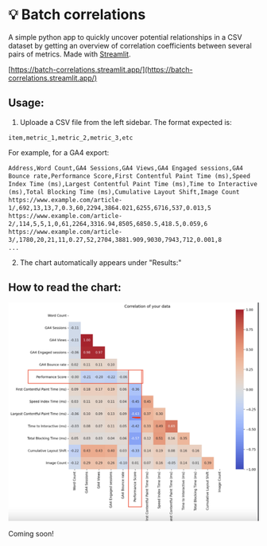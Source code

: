 # 💡 Batch correlations

A simple python app to quickly uncover potential relationships in a CSV dataset by getting an overview of correlation coefficients between several pairs of metrics. Made with [Streamlit](https://streamlit.io/).

[https://batch-correlations.streamlit.app/](https://batch-correlations.streamlit.app/)  

## Usage:

1) Uploade a CSV file from the left sidebar. The format expected is: 
```
item,metric_1,metric_2,metric_3,etc
```
For example, for a GA4 export:
```
Address,Word Count,GA4 Sessions,GA4 Views,GA4 Engaged sessions,GA4 Bounce rate,Performance Score,First Contentful Paint Time (ms),Speed Index Time (ms),Largest Contentful Paint Time (ms),Time to Interactive (ms),Total Blocking Time (ms),Cumulative Layout Shift,Image Count
https://www.example.com/article-1/,692,13,13,7,0.3,60,2294,3864.021,6255,6716,537,0.013,5
https://www.example.com/article-2/,114,5,5,1,0,61,2264,3316.94,8505,6850.5,418.5,0.059,6
https://www.example.com/article-3/,1780,20,21,11,0.27,52,2704,3881.909,9030,7943,712,0.001,8
...
```

2) The chart automatically appears under "Results:"


## How to read the chart:

![alt text](https://github.com/searchgame/batch-correlations/blob/main/example-batch-correlations.png?raw=true)

Coming soon!
